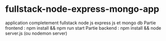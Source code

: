 # fullstack-node-express-mongo-app
application completement fullstack node js express js et mongo db
Partie frontend : npm install && npm run start
Partie backend : npm install && node server.js (ou nodemon server) 
